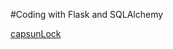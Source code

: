 #Coding with Flask and SQLAlchemy

[capsunLock](http://www.capsunlock.net/2011/05/coding-with-flask-and-sqlalchemy.html)
